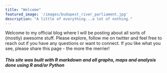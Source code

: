```yaml
---
title: "Welcome"
featured_image: '/images/budapest_river_parliament.jpg'
description: "A little of everything...a lot of nothing."
---
```


Welcome to my official blog where I will be posting about all sorts of (mostly) awesome stuff. Please explore, follow me on twitter and feel free to reach out if you have any questions or want to connect. If you like what you see, please share this page - the more the merrier!

##### This site was built with R markdown and all graphs, maps and analysis done using R and/or Python